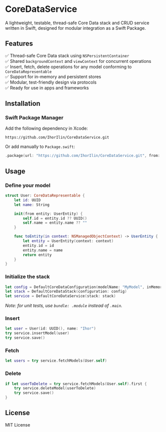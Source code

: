 
# CoreDataService

A lightweight, testable, thread-safe Core Data stack and CRUD service written in Swift, designed for modular integration as a Swift Package.

## Features

✅ Thread-safe Core Data stack using `NSPersistentContainer`  
✅ Shared `backgroundContext` and `viewContext` for concurrent operations  
✅ Insert, fetch, delete operations for any model conforming to `CoreDataRepresentable`  
✅ Support for in-memory and persistent stores  
✅ Modular, test-friendly design via protocols  
✅ Ready for use in apps and frameworks

## Installation

### Swift Package Manager

Add the following dependency in Xcode:

```
https://github.com/IhorIlin/CoreDataService.git
```

Or add manually to `Package.swift`:

```swift
.package(url: "https://github.com/IhorIlin/CoreDataService.git", from: "0.2.0")
```

## Usage

### Define your model

```swift
struct User: CoreDataRepresentable {
    let id: UUID
    let name: String

    init(from entity: UserEntity) {
        self.id = entity.id ?? UUID()
        self.name = entity.name ?? ""
    }

    func toEntity(in context: NSManagedObjectContext) -> UserEntity {
        let entity = UserEntity(context: context)
        entity.id = id
        entity.name = name
        return entity
    }
}
```

### Initialize the stack

```swift
let config = DefaultCoreDataConfiguration(modelName: "MyModel", inMemory: false, bundle: .main)
let stack = DefaultCoreDataStack(configuration: config)
let service = DefaultCoreDataService(stack: stack)
```

_Note: for unit tests, use `bundle: .module` instead of `.main`._

### Insert

```swift
let user = User(id: UUID(), name: "Ihor")
try service.insertModel(user)
try service.save()
```

### Fetch

```swift
let users = try service.fetchModels(User.self)
```

### Delete

```swift
if let userToDelete = try service.fetchModels(User.self).first {
    try service.deleteModel(userToDelete)
    try service.save()
}
```

## License

MIT License
